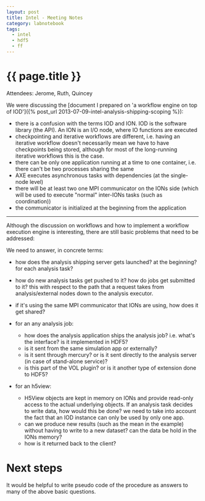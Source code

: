 ```yaml
---
layout: post
title: Intel - Meeting Notes
category: labnotebook
tags:
  - intel
  - hdf5
  - ff
---
```


# {{ page.title }}

Attendees: Jerome, Ruth, Quincey

We were discussing the [document I prepared on 'a workflow engine on top of IOD']({% post_url 
2013-07-09-intel-analysis-shipping-scoping %}):

  - there is a confusion with the terms IOD and ION. IOD is the software library (the API). An ION 
    is an I/O node, where IO functions are executed
  - checkpointing and iterative workflows are different, i.e. having an iterative workflow doesn't 
    necessarily mean we have to have checkpoints being stored, although for most of the long-running 
    iterative workflows this is the case.
  - there can be only one application running at a time to one container, i.e. there can't be two 
    processes sharing the same 
  - AXE executes asynchronous tasks with dependencies (at the single-node level)
  - there will be at least two one MPI communicator on the IONs side (which will be used to execute 
    "normal" inter-IONs tasks (such as coordination))
  - the communicator is initialized at the beginning from the application

--------------

Although the discussion on workflows and how to implement a workflow execution engine is 
interesting, there are still basic problems that need to be addressed:

We need to answer, in concrete terms:

  - how does the analysis shipping server gets launched? at the beginning? for each analysis task?

  - how do new analysis tasks get pushed to it? how do jobs get submitted to it? this with respect 
    to the path that a request takes from analysis/external nodes down to the analysis executor.

  - if it's using the same MPI communicator that IONs are using, how does it get shared?

  - for an any analysis job:
      - how does the analysis application ships the analysis job? i.e. what's the interface? is it 
        implemented in HDF5?
      - is it sent from the same simulation app or externally?
      - is it sent through mercury? or is it sent directly to the analysis server (in case of 
        stand-alone service)?
      - is this part of the VOL plugin? or is it another type of extension done to HDF5?

  - for an h5view:

      - H5View objects are kept in memory on IONs and provide read-only access to the actual 
        underlying objects. If an analysis task decides to write data, how would this be done? we 
        need to take into account the fact that an IOD instance can only be used by only one app.
      - can we produce new results (such as the mean in the example) without having to write to a 
        new dataset? can the data be hold in the IONs memory?
      - how is it returned back to the client?

# Next steps

It would be helpful to write pseudo code of the procedure as answers to many of the above basic 
questions.



